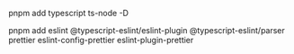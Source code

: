 pnpm add typescript ts-node -D 

pnpm add eslint @typescript-eslint/eslint-plugin @typescript-eslint/parser prettier eslint-config-prettier eslint-plugin-prettier
